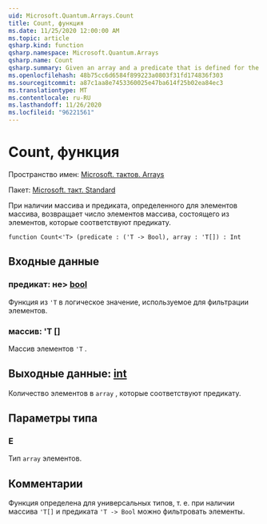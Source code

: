 ```yaml
---
uid: Microsoft.Quantum.Arrays.Count
title: Count, функция
ms.date: 11/25/2020 12:00:00 AM
ms.topic: article
qsharp.kind: function
qsharp.namespace: Microsoft.Quantum.Arrays
qsharp.name: Count
qsharp.summary: Given an array and a predicate that is defined for the elements of the array, returns the number of elements an array that consists of those elements that satisfy the predicate.
ms.openlocfilehash: 48b75cc6d6584f899223a0803f31fd174836f303
ms.sourcegitcommit: a87c1aa8e7453360025e47ba614f25b02ea84ec3
ms.translationtype: MT
ms.contentlocale: ru-RU
ms.lasthandoff: 11/26/2020
ms.locfileid: "96221561"
---
```

# <a name="count-function"></a>Count, функция

Пространство имен: [Microsoft. тактов. Arrays](xref:Microsoft.Quantum.Arrays)

Пакет: [Microsoft. такт. Standard](https://nuget.org/packages/Microsoft.Quantum.Standard)


При наличии массива и предиката, определенного для элементов массива, возвращает число элементов массива, состоящего из элементов, которые соответствуют предикату.

```qsharp
function Count<'T> (predicate : ('T -> Bool), array : 'T[]) : Int
```


## <a name="input"></a>Входные данные

### <a name="predicate--t---bool"></a>предикат: не> [bool](xref:microsoft.quantum.lang-ref.bool)

Функция из `'T` в логическое значение, используемое для фильтрации элементов.


### <a name="array--t"></a>массив: 'T []

Массив элементов `'T` .



## <a name="output--int"></a>Выходные данные: [int](xref:microsoft.quantum.lang-ref.int)

Количество элементов в `array` , которые соответствуют предикату.

## <a name="type-parameters"></a>Параметры типа

### <a name="t"></a>Е

Тип `array` элементов.

## <a name="remarks"></a>Комментарии

Функция определена для универсальных типов, т. е. при наличии массива `'T[]` и предиката `'T -> Bool` можно фильтровать элементы.